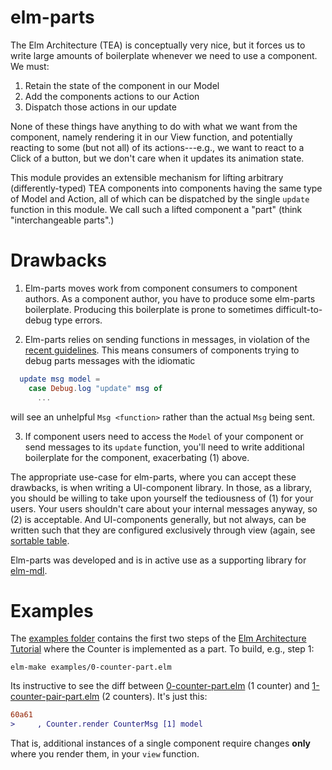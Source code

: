 # elm-parts

The Elm Architecture (TEA) is conceptually very nice, but it forces us to write
large amounts of boilerplate whenever we need to use a component.  We must:

  1. Retain the state of the component in our Model 
  2. Add the components actions to our Action 
  3. Dispatch those actions in our update

None of these things have anything to do with what we want from the component, 
namely rendering it in our View function, and potentially reacting to some 
(but not all) of its actions---e.g., we want to react to a Click of a button, 
but we don't care when it updates its animation state. 

This module provides an extensible mechanism for lifting arbitrary
(differently-typed) TEA components into components having the same type of Model
and Action, all of which can be dispatched by the single `update` function in
this module. We call such a lifted component a "part" (think "interchangeable
parts".)

# Drawbacks

1. Elm-parts moves work from component consumers to component authors. As a 
component author, you have to produce some elm-parts boilerplate. Producing 
this boilerplate is prone to sometimes difficult-to-debug type errors. 

2. Elm-parts relies on sending functions in messages, in violation of the
[recent guidelines](https://github.com/evancz/elm-sortable-table#usage-rules). 
This means consumers of components trying to debug parts messages with 
the idiomatic
```elm
  update msg model = 
    case Debug.log "update" msg of 
      ...
```
will see an unhelpful `Msg <function>` rather than the actual `Msg` being sent. 

3. If component users need to access the `Model` of your component or send
messages to its `update` function, you'll need to write additional boilerplate
for the component, exacerbating (1) above. 

The appropriate use-case for elm-parts, where you can accept these drawbacks, 
is when writing a UI-component library. In those, as a library, you should be
willing to take upon yourself the tediousness of (1) for your users. Your 
users shouldn't care about your internal messages anyway, so (2) is acceptable.
And UI-components generally, but not always, can be written such that they 
are configured exclusively through view (again, see [sortable table](https://github.com/evancz/elm-sortable-table/blob/master/examples/1-presidents.elm).

Elm-parts was developed and is in active use as a supporting library for 
[elm-mdl](https://github.com/debois/elm-mdl).

# Examples

The 
[examples folder](https://github.com/debois/elm-parts/tree/master/examples)
contains the first two steps of the 
[Elm Architecture Tutorial](https://github.com/evancz/elm-architecture-tutorial)
where the Counter is implemented as a part. To build, e.g., step 1:

    elm-make examples/0-counter-part.elm

Its instructive to see the diff between 
[0-counter-part.elm](https://github.com/debois/elm-parts/blob/master/examples/0-counter-part.elm) (1 counter)
and
[1-counter-pair-part.elm](https://github.com/debois/elm-parts/blob/master/examples/1-counter-pair-part.elm)
(2 counters). It's just this: 
```patch
60a61
>     , Counter.render CounterMsg [1] model
```
That is, additional instances of a single component require changes __only__ where you 
render them, in your `view` function. 
